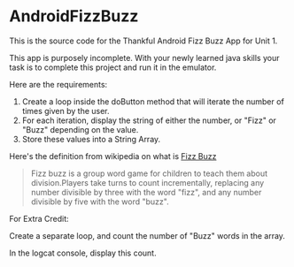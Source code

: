 AndroidFizzBuzz
===============

This is the source code for the Thankful Android Fizz Buzz App for Unit 1. 

This app is purposely incomplete. With your newly learned java skills your task is to complete this project and run it in the emulator.

Here are the requirements:

1. Create a loop inside the doButton method that will iterate the number of times given by the user.
2. For each iteration, display the string of either the number, or "Fizz" or "Buzz" depending on the value.
3. Store these values into a String Array.

Here's the definition from wikipedia on what is [Fizz Buzz](http://en.wikipedia.org/wiki/Fizz_buzz)


> Fizz buzz is a group word game for children to teach them about division.Players take turns to count incrementally, replacing any number divisible by three with the word "fizz", and any number divisible by five with the word "buzz".



For Extra Credit:

Create a separate loop, and count the number of "Buzz" words in the array.

In the logcat console, display this count.
